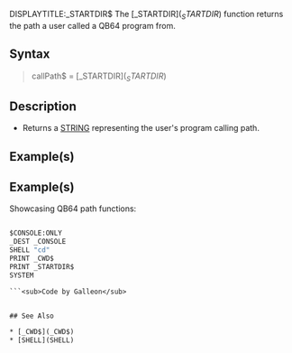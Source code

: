 DISPLAYTITLE:_STARTDIR$
The [_STARTDIR$](_STARTDIR$) function returns the path a user called a QB64 program from.

## Syntax

>  callPath$ = [_STARTDIR$](_STARTDIR$)


## Description

* Returns a [STRING](STRING) representing the user's program calling path.


## Example(s)

## Example(s)
 Showcasing QB64 path functions:

```vb

$CONSOLE:ONLY
_DEST _CONSOLE
SHELL "cd"
PRINT _CWD$
PRINT _STARTDIR$
SYSTEM 

```<sub>Code by Galleon</sub>


## See Also

* [_CWD$](_CWD$)
* [SHELL](SHELL)




